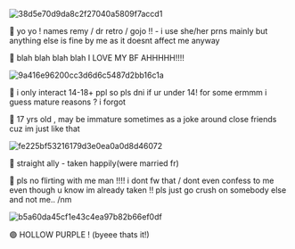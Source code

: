 ![38d5e70d9da8c2f27040a5809f7accd1](https://github.com/DRRETROO/RAGGHHH/assets/158447058/cd5d3a68-8212-4066-8c2f-94434549f6ef)

🔴 yo yo ! names remy / dr retro / gojo !! - i use she/her prns mainly but anything else is fine by me as it doesnt affect me anyway


🔵 blah blah blah blah I LOVE MY BF AHHHHH!!!!

   
   ![9a416e96200cc3d6d6c5487d2bb16c1a](https://github.com/DRRETROO/RAGGHHH/assets/158447058/62ac35ff-1f57-4d6d-9fdc-d3c2d2cf0996)
     
        
🔵 i only interact 14-18+ ppl so pls dni if ur under 14! for some ermmm i guess mature reasons ? i forgot


🔴 17 yrs old , may be immature sometimes as a joke around close friends cuz im just like that

![fe225bf53216179d3e0ea0a0d8d46072](https://github.com/DRRETROO/RAGGHHH/assets/158447058/32b09612-d9ac-45d9-b445-cd08a3e58993)

🔵 straight ally - taken happily(were married fr)

🔴 pls no flirting with me man !!!! i dont fw that / dont even confess to me even though u know im already taken !! pls just go crush on somebody else and not me.. /nm

![b5a60da45cf1e43c4ea97b82b66ef0df](https://github.com/DRRETROO/RAGGHHH/assets/158447058/93f180fd-b20f-4a5d-86b7-9a2de10ba74b)


🟣 HOLLOW PURPLE ! (byeee thats it!)
